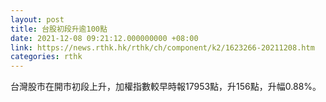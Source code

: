 ```yaml
---
layout: post
title: 台股初段升逾100點
date: 2021-12-08 09:21:12.000000000 +08:00
link: https://news.rthk.hk/rthk/ch/component/k2/1623266-20211208.htm
categories: rthk
---
```


台灣股市在開市初段上升，加權指數較早時報17953點，升156點，升幅0.88%。
